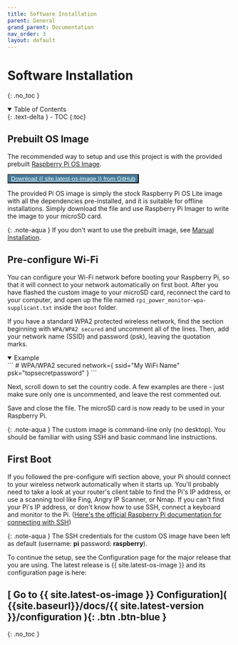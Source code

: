 ```yaml
---
title: Software Installation
parent: General
grand_parent: Documentation
nav_order: 3
layout: default
---
```



# Software Installation
{: .no_toc }

<details open markdown="block">
<summary>Table of Contents</summary>
{: .text-delta }
- TOC
{:toc}
</details>

## Prebuilt OS Image
The recommended way to setup and use this project is with the provided prebuilt [Raspberry Pi OS Image](https://github.com/David00/rpi-power-monitor/releases). 

<p class='text-center' id='os-download-btn'>
<button type='button' name='button' class='btn' style='background-color:#457B9D;'>
    <a class='h2' style='color:#F1FAEE;' href="https://github.com/David00/rpi-power-monitor/releases/download/{{site.latest-os-image}}/Raspberry-Pi-OS-Lite_rpi_power_monitor-{{site.latest-os-image}}+release.zip">Download {{ site.latest-os-image }} from GitHub</a>
</button>
</p>

The provided Pi OS image is simply the stock Raspberry Pi OS Lite image with all the dependencies pre-installed, and it is suitable for offline installations. Simply download the file and use Raspberry Pi Imager to write the image to your microSD card.

{: .note-aqua }
If you don't want to use the prebuilt image, see [Manual Installation]({{site.baseurl}}/docs/{{site.latest-version}}/manual-installation).

## Pre-configure Wi-Fi 

You can configure your Wi-Fi network before booting your Raspberry Pi, so that it will connect to your network automatically on first boot. After you have flashed the custom image to your microSD card, reconnect the card to your computer, and open up the file named `rpi_power_monitor-wpa-supplicant.txt` inside the `boot` folder.

If you have a standard WPA2 protected wireless network, find the section beginning with `WPA/WPA2 secured` and uncomment all of the lines. Then, add your network name (SSID) and password (psk), leaving the quotation marks.

<details open markdown="block">
<summary>Example</summary>
```
# WPA/WPA2 secured
network={
  ssid="My WiFi Name"
  psk="topsecretpassword"
}
```
</details>

Next, scroll down to set the country code.  A few examples are there - just make sure only one is uncommented, and leave the rest commented out.

Save and close the file.  The microSD card is now ready to be used in your Raspberry Pi.


{: .note-aqua }
The custom image is command-line only (no desktop). You should be familiar with using SSH and basic command line instructions.


## First Boot

If you followed the pre-configure wifi section above, your Pi should connect to your wireless network automatically when it starts up. You'll probably need to take a look at your router's client table to find the Pi's IP address, or use a scanning tool like Fing, Angry IP Scanner, or Nmap. If you can't find your Pi's IP address, or don't know how to use SSH, connect a keyboard and monitor to the Pi.  ([Here's the official Raspberry Pi documentation for connecting with SSH](https://www.raspberrypi.com/documentation/computers/remote-access.html))

{: .note-aqua }
The SSH credentials for the custom OS image have been left as default (username: **pi** password: **raspberry**). 


To continue the setup, see the Configuration page for the major release that you are using. The latest release is {{ site.latest-os-image }} and its configuration page is here: 

## [ Go to {{ site.latest-os-image }} Configuration]( {{site.baseurl}}/docs/{{ site.latest-version }}/configuration ){: .btn .btn-blue }
{: .no_toc }
